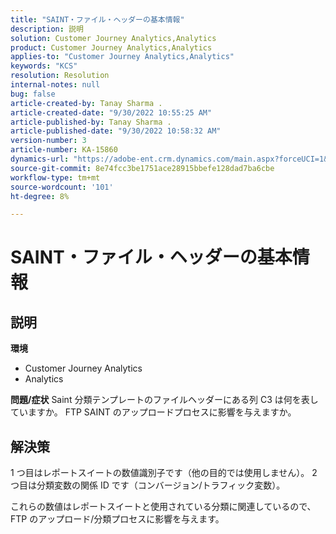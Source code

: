 ```yaml
---
title: "SAINT・ファイル・ヘッダーの基本情報"
description: 説明
solution: Customer Journey Analytics,Analytics
product: Customer Journey Analytics,Analytics
applies-to: "Customer Journey Analytics,Analytics"
keywords: "KCS"
resolution: Resolution
internal-notes: null
bug: false
article-created-by: Tanay Sharma .
article-created-date: "9/30/2022 10:55:25 AM"
article-published-by: Tanay Sharma .
article-published-date: "9/30/2022 10:58:32 AM"
version-number: 3
article-number: KA-15860
dynamics-url: "https://adobe-ent.crm.dynamics.com/main.aspx?forceUCI=1&pagetype=entityrecord&etn=knowledgearticle&id=bbc6275e-ae40-ed11-9db1-0022480868ff"
source-git-commit: 8e74fcc3be1751ace28915bbefe128dad7ba6cbe
workflow-type: tm+mt
source-wordcount: '101'
ht-degree: 8%

---
```


# SAINT・ファイル・ヘッダーの基本情報

## 説明

<b>環境</b>
- Customer Journey Analytics
- Analytics



<b>問題/症状</b>
Saint 分類テンプレートのファイルヘッダーにある列 C3 は何を表していますか。 FTP SAINT のアップロードプロセスに影響を与えますか。


## 解決策


1 つ目はレポートスイートの数値識別子です（他の目的では使用しません）。 2 つ目は分類変数の関係 ID です（コンバージョン/トラフィック変数）。

これらの数値はレポートスイートと使用されている分類に関連しているので、FTP のアップロード/分類プロセスに影響を与えます。
